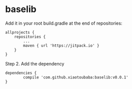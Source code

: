# baselib


Add it in your root build.gradle at the end of repositories:

	allprojects {
		repositories {
			...
			maven { url 'https://jitpack.io' }
		}
	}
  
  
Step 2. Add the dependency

	dependencies {
	        compile 'com.github.xiaotoubaba:baselib:v0.0.1'
	}

  
